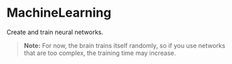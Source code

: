 # MachineLearning
Create and train neural networks.

> **Note:** For now, the brain trains itself randomly, so if you use networks that are too complex, the training time may increase.